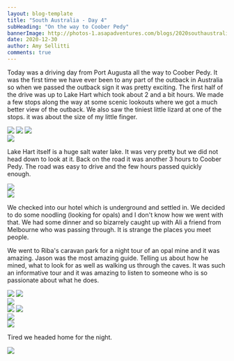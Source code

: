 ```yaml
---
layout: blog-template
title: "South Australia - Day 4"
subHeading: "On the way to Coober Pedy"
bannerImage: http://photos-1.asapadventures.com/blogs/2020southaustralia/2020-12-30/PXL_20201230_005037959.jpg_compressed.JPEG
date: 2020-12-30
author: Amy Sellitti
comments: true
---
```


Today was a driving day from Port Augusta all the way to Coober Pedy. It was the first time we have ever been to any part of the outback in Australia so when we passed the outback sign it was pretty exciting. The first half of the drive was up to Lake Hart which took about 2 and a bit hours. We made a few stops along the way at some scenic lookouts where we got a much better view of the outback. We also saw the tiniest little lizard at one of the stops. it was about the size of my little finger.

<div class="grid-2w-1l">
  <img src="http://photos-1.asapadventures.com/blogs/2020southaustralia/2020-12-30/PXL_20201230_004845949.jpg_compressed.JPEG"/>
  <img src="http://photos-1.asapadventures.com/blogs/2020southaustralia/2020-12-30/PXL_20201230_005037959.jpg_compressed.JPEG"/>
  <img src="http://photos-1.asapadventures.com/blogs/2020southaustralia/2020-12-30/PXL_20201230_004640406.MP.jpg_compressed.JPEG"/>
</div>
<div class="center-image"><img src="http://photos-1.asapadventures.com/blogs/2020southaustralia/2020-12-30/PXL_20201230_014951244.jpg_compressed.JPEG" /></div>

Lake Hart itself is a huge salt water lake. It was very pretty but we did not head down to look at it. Back on the road it was another 3 hours to Coober Pedy. The road was easy to drive and the few hours passed quickly enough.

<div class="center-image"><img src="http://photos-1.asapadventures.com/blogs/2020southaustralia/2020-12-30/PXL_20201230_022810890~2.jpg_compressed.JPEG" /></div>
<div class="center-image"><img src="http://photos-1.asapadventures.com/blogs/2020southaustralia/2020-12-30/PXL_20201230_070600086.jpg_compressed.JPEG" /></div>

We checked into our hotel which is underground and settled in. We decided to do some noodling (looking for opals) and I don't know how we went with that. We had some dinner and so bizarrely caught up with Ali a friend from Melbourne who was passing through. It is strange the places you meet people.

We went to Riba's caravan park for a night tour of an opal mine and it was amazing. Jason was the most amazing guide. Telling us about how he mined, what to look for as well as walking us through the caves. It was such an informative tour and it was amazing to listen to someone who is so passionate about what he does.

<div class="grid-2c">
  <img src="http://photos-1.asapadventures.com/blogs/2020southaustralia/2020-12-30/PXL_20201230_090824598.jpg_compressed.JPEG"/>
  <img src="http://photos-1.asapadventures.com/blogs/2020southaustralia/2020-12-30/PXL_20201230_091846496.jpg_compressed.JPEG"/>
</div>
<div class="center-image"><img src="http://photos-1.asapadventures.com/blogs/2020southaustralia/2020-12-30/PXL_20201230_091910468.jpg_compressed.JPEG" /></div>
<div class="grid-2c">
  <img src="http://photos-1.asapadventures.com/blogs/2020southaustralia/2020-12-30/PXL_20201230_091921777.jpg_compressed.JPEG"/>
  <img src="http://photos-1.asapadventures.com/blogs/2020southaustralia/2020-12-30/PXL_20201230_101816380.jpg_compressed.JPEG"/>
</div>
<div class="center-image"><img src="http://photos-1.asapadventures.com/blogs/2020southaustralia/2020-12-30/PXL_20201230_093233783.jpg_compressed.JPEG" /></div>
<div class="center-image"><img src="http://photos-1.asapadventures.com/blogs/2020southaustralia/2020-12-30/PXL_20201230_104827063.jpg_compressed.JPEG" /></div>

Tired we headed home for the night.

<div class="center-image"><img src="http://photos-1.asapadventures.com/blogs/2020southaustralia/2020-12-30/PXL_20201230_105215286.jpg_compressed.JPEG" /></div>
